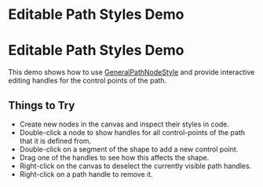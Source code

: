 <!--
 //////////////////////////////////////////////////////////////////////////////
 // @license
 // This file is part of yFiles for HTML 2.6.0.2.
 // Use is subject to license terms.
 //
 // Copyright (c) 2000-2023 by yWorks GmbH, Vor dem Kreuzberg 28,
 // 72070 Tuebingen, Germany. All rights reserved.
 //
 //////////////////////////////////////////////////////////////////////////////
-->
# Editable Path Styles Demo

# Editable Path Styles Demo

This demo shows how to use [GeneralPathNodeStyle](https://docs.yworks.com/yfileshtml/#/api/GeneralPathNodeStyle) and provide interactive editing handles for the control points of the path.

## Things to Try

- Create new nodes in the canvas and inspect their styles in code.
- Double-click a node to show handles for all control-points of the path that it is defined from.
- Double-click on a segment of the shape to add a new control point.
- Drag one of the handles to see how this affects the shape.
- Right-click on the canvas to deselect the currently visible path handles.
- Right-click on a path handle to remove it.
